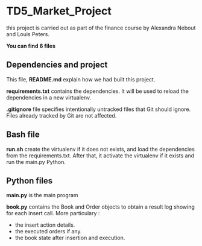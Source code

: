 # TD5_Market_Project

this project is carried out as part of the finance course by Alexandra Nebout and Louis Peters.

__You can find 6 files__

## Dependencies and project

This file, __README.md__ explain how we had built this project.

__requirements.txt__ contains the dependencies. It will be used to reload the dependencies in a new virtualenv.

__.gitignore__ file specifies intentionally untracked files that Git should ignore.
Files already tracked by Git are not affected.
 

## Bash file 

__run.sh__ create the virtualenv if it does not exists, and load the dependencies from the requirements.txt. After that, it activate the virtualenv if it exists and run the main.py Python.

## Python files

__main.py__ is the main program 

__book.py__ contains the Book and Order objects to obtain a result log showing for each insert call.
More particulary :
* the insert action details.
* the executed orders if any.
* the book state after insertion and execution.


